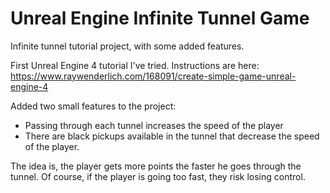 # Unreal Engine Infinite Tunnel Game
Infinite tunnel tutorial project, with some added features.

First Unreal Engine 4 tutorial I've tried. Instructions are here: https://www.raywenderlich.com/168091/create-simple-game-unreal-engine-4 

Added two small features to the project:
  - Passing through each tunnel increases the speed of the player
  - There are black pickups available in the tunnel that decrease the speed of the player.
  
The idea is, the player gets more points the faster he goes through the tunnel. Of course, if the player is going too fast, they risk losing control.
